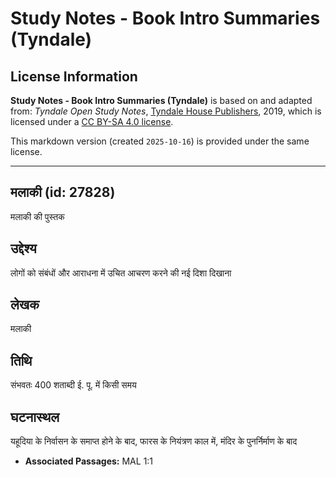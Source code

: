 # Study Notes - Book Intro Summaries (Tyndale)

## License Information

**Study Notes - Book Intro Summaries (Tyndale)** is based on and adapted from: _Tyndale Open Study Notes_, [Tyndale House Publishers](https://tyndaleopenresources.com/), 2019, which is licensed under a [CC BY-SA 4.0 license](https://creativecommons.org/licenses/by-sa/4.0/legalcode.en).

This markdown version (created `2025-10-16`) is provided under the same license.



--------------------------------

## मलाकी (id: 27828)

मलाकी की पुस्तक

उद्देश्य
--------

लोगों को संबंधों और आराधना में उचित आचरण करने की नई दिशा दिखाना

लेखक
----

मलाकी

तिथि
----

संभवतः 400 शताब्दी ई. पू. में किसी समय

घटनास्थल
--------

यहूदिया के निर्वासन के समाप्त होने के बाद, फारस के नियंत्रण काल में, मंदिर के पुनर्निर्माण के बाद

* **Associated Passages:** MAL 1:1


